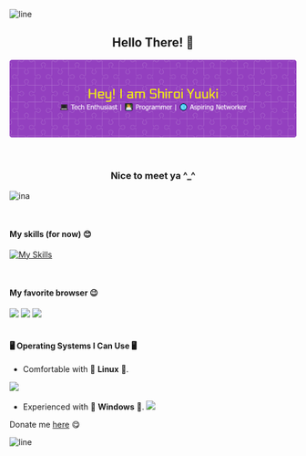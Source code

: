 ![line](https://media1.tenor.com/m/Vrv6_ihFvoQAAAAC/purple-line.gif)

<h2 align="center">Hello There! 👋</h2>

![shiroiYuuki](asset/new1.png)

<br>

<h3 align="center">Nice to meet ya ^_^</h3>

![ina](https://media.tenor.com/OiEJht3qg-EAAAAi/takodachi-ina.gif)

<br>

#### My skills (for now) 😊
[![My Skills](https://skillicons.dev/icons?i=js,html,css,ps&perline=3)](https://skillicons.dev)

<br>

#### My favorite browser 😉

<img src="https://img.shields.io/badge/Brave-FF1B2D?style=for-the-badge&logo=Brave&logoColor=white"/>
<img src="https://img.shields.io/badge/Google_chrome-4285F4?style=for-the-badge&logo=Google-chrome&logoColor=white"/>
<img src="https://img.shields.io/badge/Tor_Browser-7D4698?style=for-the-badge&logo=Tor-Browser&logoColor=white"/>

<br>
<br>

#### 🖥️ Operating Systems I Can Use 🖥️ 
- Comfortable with 🐧 **Linux** 🐧.
<img src="https://img.shields.io/badge/Linux-FCC624?style=for-the-badge&logo=linux&logoColor=black"/>

- Experienced with 🔳 **Windows** 🔳.
<img src="https://img.shields.io/badge/Windows-0078D6?style=for-the-badge&logo=windows&logoColor=white
"/>

Donate me [here](https://saweria.co/YUUKINEKO) 😋

![line](https://media1.tenor.com/m/Vrv6_ihFvoQAAAAC/purple-line.gif)